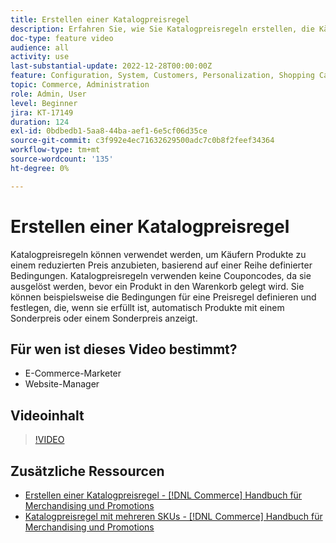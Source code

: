 ```yaml
---
title: Erstellen einer Katalogpreisregel
description: Erfahren Sie, wie Sie Katalogpreisregeln erstellen, die Käufern Produkte zu einem ermäßigten Preis basierend auf einer Reihe definierter Bedingungen anbieten.
doc-type: feature video
audience: all
activity: use
last-substantial-update: 2022-12-28T00:00:00Z
feature: Configuration, System, Customers, Personalization, Shopping Cart, Price Rules
topic: Commerce, Administration
role: Admin, User
level: Beginner
jira: KT-17149
duration: 124
exl-id: 0bdbedb1-5aa8-44ba-aef1-6e5cf06d35ce
source-git-commit: c3f992e4ec71632629500adc7c0b8f2feef34364
workflow-type: tm+mt
source-wordcount: '135'
ht-degree: 0%

---
```


# Erstellen einer Katalogpreisregel

Katalogpreisregeln können verwendet werden, um Käufern Produkte zu einem reduzierten Preis anzubieten, basierend auf einer Reihe definierter Bedingungen. Katalogpreisregeln verwenden keine Couponcodes, da sie ausgelöst werden, bevor ein Produkt in den Warenkorb gelegt wird. Sie können beispielsweise die Bedingungen für eine Preisregel definieren und festlegen, die, wenn sie erfüllt ist, automatisch Produkte mit einem Sonderpreis oder einem Sonderpreis anzeigt.

## Für wen ist dieses Video bestimmt?

- E-Commerce-Marketer
- Website-Manager

## Videoinhalt

>[!VIDEO](https://video.tv.adobe.com/v/343834?quality=12&learn=on)

## Zusätzliche Ressourcen

- [Erstellen einer Katalogpreisregel -  [!DNL Commerce] Handbuch für Merchandising und Promotions](https://experienceleague.adobe.com/docs/commerce-admin/marketing/promotions/catalog-rules/price-rules-catalog-create.html)
- [Katalogpreisregel mit mehreren SKUs - [!DNL Commerce] Handbuch für Merchandising und Promotions](https://experienceleague.adobe.com/docs/commerce-admin/marketing/promotions/catalog-rules/price-rule-multiple-sku.html)
